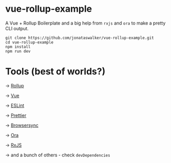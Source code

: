 # vue-rollup-example

A Vue + Rollup Boilerplate and a big help from `rxjs` and `ora` to make a pretty CLI output.

```shell
git clone https://github.com/jonataswalker/vue-rollup-example.git
cd vue-rollup-example
npm install
npm run dev
```

# Tools (best of worlds?)

&#8594; [Rollup](http://rollupjs.org)

&#8594; [Vue](https://vuejs.org)

&#8594; [ESLint](https://eslint.org)

&#8594; [Prettier](https://prettier.io)

&#8594; [Browsersync](https://browsersync.io)

&#8594; [Ora](https://github.com/sindresorhus/ora)

&#8594; [RxJS](https://rxjs-dev.firebaseapp.com)

&#8594; and a bunch of others - check `devDependencies`
